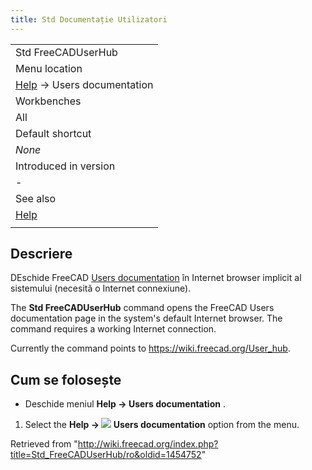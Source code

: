 ```yaml
---
title: Std Documentație Utilizatori
---
```

|  |
| --- |
| Std FreeCADUserHub |
| Menu location |
| [Help](/Std_Help_Menu "Std Help Menu") → Users documentation |
| Workbenches |
| All |
| Default shortcut |
| *None* |
| Introduced in version |
| - |
| See also |
| [Help](/Std_OnlineHelp "Std OnlineHelp") |
|  |

## Descriere

DEschide FreeCAD [Users documentation](https://www.freecadweb.org/wiki/User_hub) în Internet browser implicit al sistemului (necesită o Internet connexiune).

The **Std FreeCADUserHub** command opens the FreeCAD Users documentation page in the system's default Internet browser. The command requires a working Internet connection.

Currently the command points to <https://wiki.freecad.org/User_hub>.

## Cum se folosește

* Deschide meniul **Help → Users documentation** .

1. Select the **Help → ![](/images/Std_FreeCADUserHub.svg) Users documentation** option from the menu.

Retrieved from "<http://wiki.freecad.org/index.php?title=Std_FreeCADUserHub/ro&oldid=1454752>"